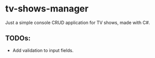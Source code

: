 # tv-shows-manager
Just a simple console CRUD application for TV shows, made with C#.

## TODOs:

- Add validation to input fields.
